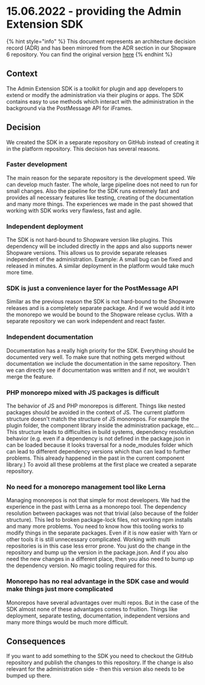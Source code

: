# 15.06.2022 - providing the Admin Extension SDK

{% hint style="info" %}
This document represents an architecture decision record (ADR) and has been mirrored from the ADR section in our Shopware 6 repository.
You can find the original version [here](https://github.com/shopware/platform/blob/trunk/adr/admin/2022-06-27-providing-the-admin-extension-sdk.md)
{% endhint %}

## Context

The Admin Extension SDK is a toolkit for plugin and app developers to extend or modify the administration via their plugins or apps. The SDK contains easy to use methods which interact with the administration in the background via the PostMessage API for iFrames.

## Decision

We created the SDK in a separate repository on GitHub instead of creating it in the platform repository. This decision has several reasons.

### Faster development

The main reason for the separate repository is the development speed. We can develop much faster. The whole, large pipeline does not need to run for small changes. Also the pipeline for the SDK runs extremely fast and provides all necessary features like testing, creating of the documentation and many more things. The experiences we made in the past showed that working with SDK works very flawless, fast and agile.

### Independent deployment

The SDK is not hard-bound to Shopware version like plugins. This dependency will be included directly in the apps and also supports newer Shopware versions. This allows us to provide separate releases independent of the administration. Example: A small bug can be fixed and released in minutes. A similar deployment in the platform would take much more time.

### SDK is just a convenience layer for the PostMessage API

Similar as the previous reason the SDK is not hard-bound to the Shopware releases and is a completely separate package. And if we would add it into the monorepo we would be bound to the Shopware release cyclus. With a separate repository we can work independent and react faster.

### Independent documentation

Documentation has a really high priority for the SDK. Everything should be documented very well. To make sure that nothing gets merged without documentation we include the documentation in the same repository. Then we can directly see if documentation was written and if not, we wouldn't merge the feature.

### PHP monorepo mixed with JS packages is difficult

The behavior of JS and PHP monorepos is different. Things like nested packages should be avoided in the context of JS. The current platform structure doesn't match the structure of JS monorepos. For example the plugin folder, the component library inside the administration package, etc... This structure leads to difficulties in build systems, dependency resolution behavior (e.g. even if a dependency is not defined in the package.json in can be loaded because it looks traversal for a node_modules folder which can lead to different dependency versions which than can lead to further problems. This already happened in the past in the current component library.) To avoid all these problems at the first place we created a separate repository.

### No need for a monorepo management tool like Lerna

Managing monorepos is not that simple for most developers. We had the experience in the past with Lerna as a monorepo tool. The dependency resolution between packages was not that trivial (also because of the folder structure). This led to broken package-lock files, not working npm installs and many more problems. You need to know how this tooling works to modify things in the separate packages. Even if it is now easier with Yarn or other tools it is still unnecessary complicated.
Working with multi repositories is in this case less error prone. You just do the change in the repository and bump up the version in the package.json. And if you also need the new changes in a different place, then you also need to bump up the dependency version. No magic tooling required for this.

### Monorepo has no real advantage in the SDK case and would make things just more complicated

Monorepos have several advantages over multi repos. But in the case of the SDK almost none of these advantages comes to fruition. Things like deployment, separate testing, documentation, independent versions and many more things would be much more difficult.

## Consequences

If you want to add something to the SDK you need to checkout the GitHub repository and publish the changes to this repository. If the change is also relevant for the administration side - then this version also needs to be bumped up there.

